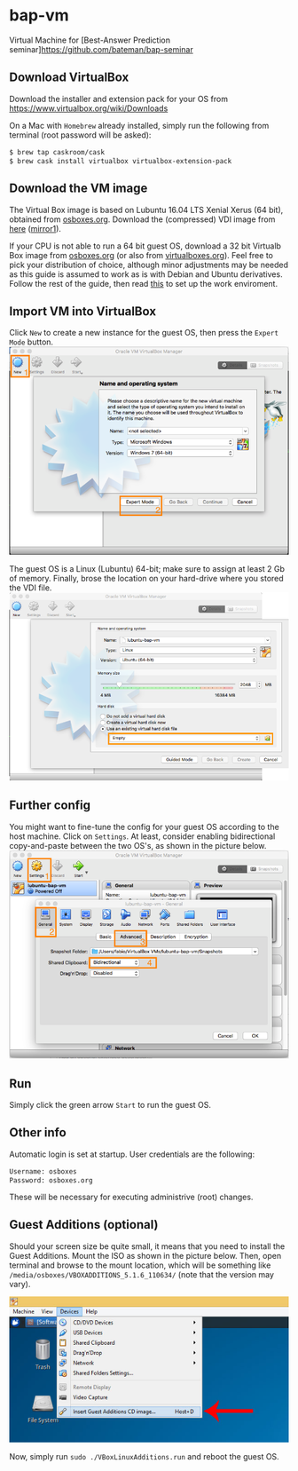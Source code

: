 # bap-vm
Virtual Machine for [Best-Answer Prediction seminar]https://github.com/bateman/bap-seminar

## Download VirtualBox
Download the installer and extension pack for your OS from https://www.virtualbox.org/wiki/Downloads

On a Mac with `Homebrew` already installed, simply run the following from terminal (root password will be asked):
```
$ brew tap caskroom/cask
$ brew cask install virtualbox virtualbox-extension-pack
```
## Download the VM image
The Virtual Box image is based on Lubuntu 16.04 LTS Xenial Xerus (64 bit), obtained from [osboxes.org](http://www.osboxes.org/virtualbox-images/). Download the (compressed) VDI image from [here](https://dl.dropboxusercontent.com/u/420195/bap-vm/Lubuntu%2016.04%20%2864bit%29.zip) ([mirror1](https://drive.google.com/file/d/0BysNFCrz-obAUGRnRGdGdFNBVEE/view?usp=sharing)).

 If your CPU is not able to run a 64 bit guest OS, download a 32 bit Virtualb Box image from [osboxes.org](http://www.osboxes.org/virtualbox-images/) (or also from [virtualboxes.org](https://virtualboxes.org/images/)). Feel free to pick your distribution of choice, although minor adjustments may be needed as this guide is assumed to work as is with Debian and Ubuntu derivatives. Follow the rest of the guide, then read [this](https://github.com/bateman/bap-seminar) to set up the work enviroment.

## Import VM into VirtualBox

Click `New` to create a new instance for the guest OS, then press the `Expert Mode` button.
![](./img/vb1.png)

The guest OS is a Linux (Lubuntu) 64-bit; make sure to assign at least 2 Gb of memory. Finally, brose the location on your hard-drive where you stored the VDI file.
![](./img/vb2.png)

## Further config

You might want to fine-tune the config for your guest OS according to the host machine. Click on `Settings`. At least, consider enabling bidirectional copy-and-paste between the two OS's, as shown in the picture below.
![](./img/vb3.png)

## Run

Simply click the green arrow `Start` to run the guest OS.


## Other info
Automatic login is set at startup. User credentials are the following:
```
Username: osboxes
Password: osboxes.org
```
These will be necessary for executing administrive (root) changes.

## Guest Additions (optional)

Should your screen size be quite small, it means that you need to install the Guest Additions. Mount the ISO as shown in the picture below. Then, open terminal and browse to the mount location, which will be something like `/media/osboxes/VBOXADDITIONS_5.1.6_110634/` (note that the version may vary).

![](./img/vb4.jpg)

Now, simply run `sudo ./VBoxLinuxAdditions.run` and reboot the guest OS.

